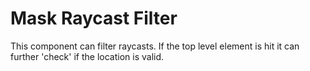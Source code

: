 # Mask Raycast Filter
This component can filter raycasts. If the top level element is hit it can further 'check' if the location is valid.
